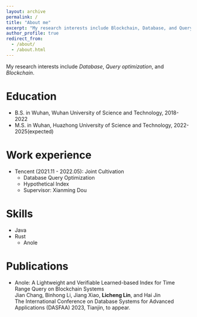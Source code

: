 ```yaml
---
layout: archive
permalink: /
title: "About me"
excerpt: "My research interests include Blockchain, Database, and Query optimization."
author_profile: true
redirect_from: 
  - /about/
  - /about.html
---
```

My research interests include <i>Database</i>, <i>Query optimization</i>, and <i>Blockchain</i>.

Education
======
* B.S. in Wuhan, Wuhan University of Science and Technology, 2018-2022
* M.S. in Wuhan, Huazhong University of Science and Technology, 2022-2025(expected)
<!-- * Ph.D in Version Control Theory, GitHub University, 2018 (expected) -->

Work experience
======
* Tencent (2021.11 - 2022.05): Joint Cultivation
  * Database Query Optimization
  * Hypothetical Index
  * Supervisor: Xianming Dou

<!-- * Fall 2015: Research Assistant
  * Github University
  * Duties included: Merging pull requests
  * Supervisor: Professor Hub -->

Skills
======
* Java
* Rust
  * Anole


Publications
======
* Anole: A Lightweight and Verifiable Learned-based Index for Time Range Query on Blockchain Systems<br>
  Jian Chang, Binhong Li, Jiang Xiao, **Licheng Lin**, and Hai Jin<br>
  The International Conference on Database Systems for Advanced Applications (DASFAA) 2023, Tianjin, to appear.



<!-- Talks
======
  <ul>{% for post in site.talks %}
    {% include archive-single-talk-cv.html %}
  {% endfor %}</ul>

Teaching
======
  <ul>{% for post in site.teaching %}
    {% include archive-single-cv.html %}
  {% endfor %}</ul>

Service and leadership
======
* Currently signed in to 43 different slack teams -->
